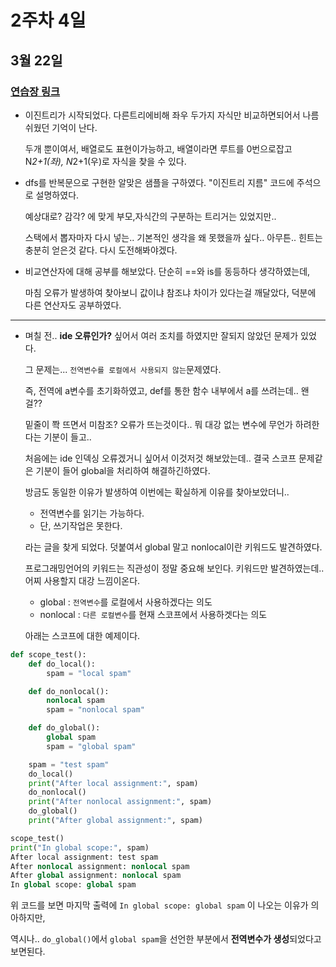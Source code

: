 # 2주차 4일

## 3월 22일
### [연습장 링크](https://jamboard.google.com/d/1EZq1AUI5OeHRADQeOz8iHx66xoEBRMkEKMn_gONsTPs/edit?usp=sharing)

- 이진트리가 시작되었다. 다른트리에비해 좌우 두가지 자식만 비교하면되어서 나름 쉬웠던 기억이 난다.

    두개 뿐이여서, 배열로도 표현이가능하고, 배열이라면 루트를 0번으로잡고 N*2+1(좌), N*2+1(우)로 자식을 찾을 수 있다.

- dfs를 반복문으로 구현한 알맞은 샘플을 구하였다. "이진트리 지름" 코드에 주석으로 설명하였다.

  예상대로? 감각? 에 맞게 부모,자식간의 구분하는 트리거는 있었지만..

  스택에서 뽑자마자 다시 넣는.. 기본적인 생각을 왜 못했을까 싶다.. 아무튼.. 힌트는 충분히 얻은것 같다. 다시 도전해봐야겠다.

- 비교연산자에 대해 공부를 해보았다. 단순히 ==와 is를 동등하다 생각하였는데,

  마침 오류가 발생하여 찾아보니 값이냐 참조냐 차이가 있다는걸 깨달았다, 덕분에 다른 연산자도 공부하였다.

---
- 며칠 전.. **ide 오류인가?** 싶어서 여러 조치를 하였지만 잘되지 않았던 문제가 있었다.

  그 문제는... `전역변수를 로컬에서 사용되지 않는`문제였다.
  
  즉, 전역에 a변수를 초기화하였고, def를 통한 함수 내부에서 a를 쓰려는데.. 왠걸??

  밑줄이 쫙 뜨면서 미참조? 오류가 뜨는것이다.. 뭐 대강 없는 변수에 무언가 하려한다는 기분이 들고..

  처음에는 ide 인덱싱 오류겠거니 싶어서 이것저것 해보았는데.. 결국 스코프 문제같은 기분이 들어 global을 처리하여 해결하긴하였다.

  방금도 동일한 이유가 발생하여 이번에는 확실하게 이유를 찾아보았더니..
  - 전역변수를 읽기는 가능하다.
  - 단, 쓰기작업은 못한다.

  라는 글을 찾게 되었다. 덧붙여서 global 말고 nonlocal이란 키워드도 발견하였다.

  프로그래밍언어의 키워드는 직관성이 정말 중요해 보인다. 키워드만 발견하였는데.. 어찌 사용할지 대강 느낌이온다.
  - global : `전역변수`를 로컬에서 사용하겠다는 의도
  - nonlocal : `다른 로컬변수`를 현재 스코프에서 사용하겟다는 의도

  아래는 스코프에 대한 예제이다.
```python
def scope_test():
    def do_local():
        spam = "local spam"

    def do_nonlocal():
        nonlocal spam
        spam = "nonlocal spam"

    def do_global():
        global spam
        spam = "global spam"

    spam = "test spam"
    do_local()
    print("After local assignment:", spam)
    do_nonlocal()
    print("After nonlocal assignment:", spam)
    do_global()
    print("After global assignment:", spam)

scope_test()
print("In global scope:", spam)
After local assignment: test spam
After nonlocal assignment: nonlocal spam
After global assignment: nonlocal spam
In global scope: global spam
```

위 코드를 보면 마지막 출력에 `In global scope: global spam` 이 나오는 이유가 의아하지만,

역시나.. `do_global()`에서 `global spam`을 선언한 부분에서 **전역변수가 생성**되었다고 보면된다.